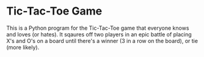 # Tic-Tac-Toe Game

This is a Python program for the Tic-Tac-Toe game that everyone knows and loves (or hates).  It sqaures off two players in an epic battle of placing X's and O's on a board until there's a winner (3 in a row on the board), or tie (more likely).
